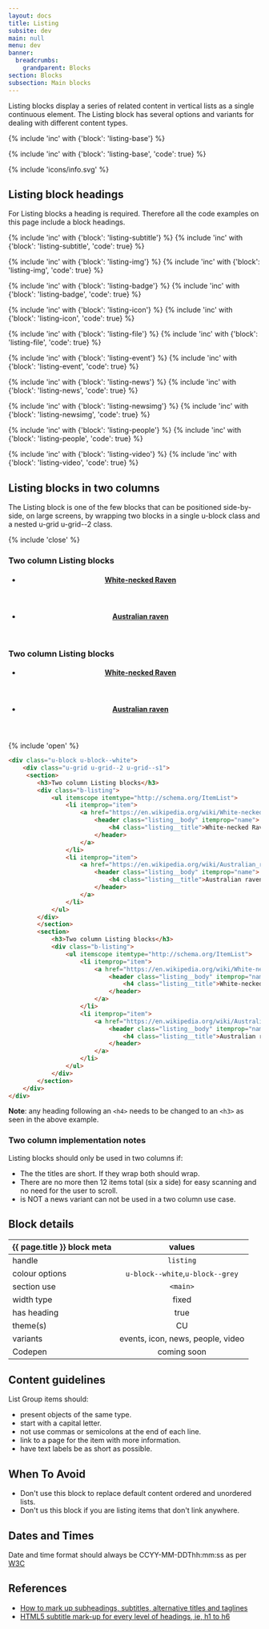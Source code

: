 ```yaml
---
layout: docs
title: Listing
subsite: dev
main: null
menu: dev
banner:
  breadcrumbs:
    grandparent: Blocks
section: Blocks
subsection: Main blocks
---
```

Listing blocks display a series of related content in vertical lists as a single continuous element. The Listing block has several options and variants for dealing with different content types.

{% include 'inc' with {'block': 'listing-base'} %}

{% include 'inc' with {'block': 'listing-base', 'code': true} %}

<div class="c-alert c-alert--info c-alert--icon">{% include 'icons/info.svg' %}
<h2>Listing block headings</h2>
<p>For Listing blocks a heading is required. Therefore all the  code examples on this page include a block headings.</p>
</div>

{% include 'inc' with {'block': 'listing-subtitle'} %}
{% include 'inc' with {'block': 'listing-subtitle', 'code': true} %}

{% include 'inc' with {'block': 'listing-img'} %}
{% include 'inc' with {'block': 'listing-img', 'code': true} %}

{% include 'inc' with {'block': 'listing-badge'} %}
{% include 'inc' with {'block': 'listing-badge', 'code': true} %}

{% include 'inc' with {'block': 'listing-icon'} %}
{% include 'inc' with {'block': 'listing-icon', 'code': true} %}

{% include 'inc' with {'block': 'listing-file'} %}
{% include 'inc' with {'block': 'listing-file', 'code': true} %}

{% include 'inc' with {'block': 'listing-event'} %}
{% include 'inc' with {'block': 'listing-event', 'code': true} %}

{% include 'inc' with {'block': 'listing-news'} %}
{% include 'inc' with {'block': 'listing-news', 'code': true} %}

{% include 'inc' with {'block': 'listing-newsimg'} %}
{% include 'inc' with {'block': 'listing-newsimg', 'code': true} %}

{% include 'inc' with {'block': 'listing-people'} %}
{% include 'inc' with {'block': 'listing-people', 'code': true} %}

{% include 'inc' with {'block': 'listing-video'} %}
{% include 'inc' with {'block': 'listing-video', 'code': true} %}

## Listing blocks in two columns

The Listing block is one of the few blocks that can be positioned side-by-side, on large screens, by wrapping two blocks in a single u-block class and a nested u-grid u-grid--2 class.

{% include 'close' %}

<div class="u-block u-block--white">
    <div class="u-grid u-grid--2 u-grid--s1">
     <section>
        <h3>Two column Listing blocks</h3>
        <div class="b-listing">
            <ul itemscope itemtype="http://schema.org/ItemList">
                <li itemprop="item">
                    <a href="https://en.wikipedia.org/wiki/White-necked_raven" itemprop="url">
                        <header class="listing__body" itemprop="name">
                            <h4 class="listing__title">White-necked Raven</h4>
                        </header>
                    </a>
                </li>
                <li itemprop="item">
                    <a href="https://en.wikipedia.org/wiki/Australian_raven" itemprop="url">
                        <header class="listing__body" itemprop="name">
                            <h4 class="listing__title">Australian raven</h4>
                        </header>
                    </a>
                </li>
            </ul>
        </div>
        </section>
        <section>
            <h3>Two column Listing blocks</h3>
            <div class="b-listing">
                <ul itemscope itemtype="http://schema.org/ItemList">
                    <li itemprop="item">
                        <a href="https://en.wikipedia.org/wiki/White-necked_raven" itemprop="url">
                            <header class="listing__body" itemprop="name">
                                <h4 class="listing__title">White-necked Raven</h4>
                            </header>
                        </a>
                    </li>
                    <li itemprop="item">
                        <a href="https://en.wikipedia.org/wiki/Australian_raven" itemprop="url">
                            <header class="listing__body" itemprop="name">
                                <h4 class="listing__title">Australian raven</h4>
                            </header>
                        </a>
                    </li>
                </ul>
            </div>
        </section>
    </div>
</div>

{% include 'open' %}

```html
<div class="u-block u-block--white">
    <div class="u-grid u-grid--2 u-grid--s1">
     <section>
        <h3>Two column Listing blocks</h3>
        <div class="b-listing">
            <ul itemscope itemtype="http://schema.org/ItemList">
                <li itemprop="item">
                    <a href="https://en.wikipedia.org/wiki/White-necked_raven" itemprop="url">
                        <header class="listing__body" itemprop="name">
                            <h4 class="listing__title">White-necked Raven</h4>
                        </header>
                    </a>
                </li>
                <li itemprop="item">
                    <a href="https://en.wikipedia.org/wiki/Australian_raven" itemprop="url">
                        <header class="listing__body" itemprop="name">
                            <h4 class="listing__title">Australian raven</h4>
                        </header>
                    </a>
                </li>
            </ul>
        </div>
        </section>
        <section>
            <h3>Two column Listing blocks</h3>
            <div class="b-listing">
                <ul itemscope itemtype="http://schema.org/ItemList">
                    <li itemprop="item">
                        <a href="https://en.wikipedia.org/wiki/White-necked_raven" itemprop="url">
                            <header class="listing__body" itemprop="name">
                                <h4 class="listing__title">White-necked Raven</h4>
                            </header>
                        </a>
                    </li>
                    <li itemprop="item">
                        <a href="https://en.wikipedia.org/wiki/Australian_raven" itemprop="url">
                            <header class="listing__body" itemprop="name">
                                <h4 class="listing__title">Australian raven</h4>
                            </header>
                        </a>
                    </li>
                </ul>
            </div>
        </section>
    </div>
</div>
```

**Note**: any heading following an `<h4>` needs to be changed to an `<h3>` as seen in the above example.

### Two column implementation notes

Listing blocks should only be used in two columns if:

- The the titles are short. If they wrap both should wrap.
- There are no more then 12 items total (six a side) for easy scanning and no need for the user to scroll.
- is NOT a news variant can not be used in a two column use case.

## Block details

| {{ page.title }}  block meta   |  values
| --------------| :-------------------------------------:
| handle              | `listing`    
| colour options      | `u-block--white`,`u-block--grey`
| section use         | `<main>`                  
| width type          | fixed                         
| has heading         | true
| theme(s)            | CU
| variants            | events, icon, news, people, video
| Codepen             | coming soon


## Content guidelines

List Group items should:

- present objects of the same type.
- start with a capital letter.
- not use commas or semicolons at the end of each line.
- link to a page for the item with more information.
- have text labels be as short as possible.

## When To Avoid

- Don't use this block to replace default content ordered and unordered lists.
- Don't us this block if you are listing items that don't link anywhere.

## Dates and Times
Date and time format should always be CCYY-MM-DDThh:mm:ss as per [W3C](https://www.w3.org/TR/NOTE-datetime)

## References

- [How to mark up subheadings, subtitles, alternative titles and taglines](http://html5doctor.com/howto-subheadings/)
- [HTML5 subtitle mark-up for every level of headings, ie, h1 to h6](https://stackoverflow.com/questions/43178019/html5-subtitle-mark-up-for-every-level-of-headings-ie-h1-to-h6)
